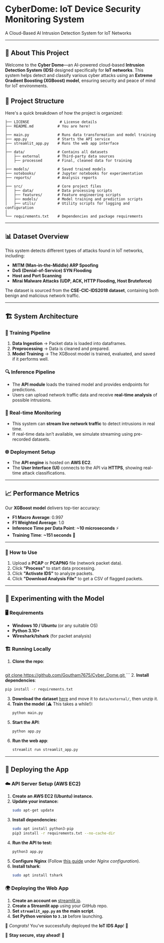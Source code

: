 # CyberDome: IoT Device Security Monitoring System
A Cloud-Based AI Intrusion Detection System for IoT Networks

---

## 🚀 About This Project

Welcome to the **Cyber Dome**—an AI-powered cloud-based **Intrusion Detection System (IDS)** designed specifically for **IoT networks**. This system helps detect and classify various cyber attacks using an **Extreme Gradient Boosting (XGBoost) model**, ensuring security and peace of mind for IoT environments.

## 📂 Project Structure
Here's a quick breakdown of how the project is organized:

```
├── LICENSE              # License details
├── README.md           # You are here!
│
├── main.py             # Runs data transformation and model training
├── app.py              # Starts the API service
├── streamlit_app.py    # Runs the web app interface
│
├── data/               # Contains all datasets
│   ├── external        # Third-party data sources
│   ├── processed       # Final, cleaned data for training
│
├── models/             # Saved trained models
├── notebooks/          # Jupyter notebooks for experimentation
├── reports/            # Analysis reports
│
├── src/                # Core project files
│   ├── data/           # Data processing scripts
│   ├── features/       # Feature engineering scripts
│   ├── models/         # Model training and prediction scripts
│   ├── utils/          # Utility scripts for logging and configuration
│
└── requirements.txt    # Dependencies and package requirements
```

---

## 📊 Dataset Overview
This system detects different types of attacks found in IoT networks, including:

- **MITM (Man-in-the-Middle) ARP Spoofing**
- **DoS (Denial-of-Service) SYN Flooding**
- **Host and Port Scanning**
- **Mirai Malware Attacks (UDP, ACK, HTTP Flooding, Host Bruteforce)**

The dataset is sourced from the **CSE-CIC-IDS2018 dataset**, containing both benign and malicious network traffic.

---

## 🏗 System Architecture

### 🔧 Training Pipeline
1. **Data Ingestion** → Packet data is loaded into dataframes.
2. **Preprocessing** → Data is cleaned and prepared.
3. **Model Training** → The XGBoost model is trained, evaluated, and saved if it performs well.

### 🔍 Inference Pipeline
- The **API module** loads the trained model and provides endpoints for predictions.
- Users can upload network traffic data and receive **real-time analysis** of possible intrusions.

### 📡 Real-time Monitoring
- This system can **stream live network traffic** to detect intrusions in real time.
- If real-time data isn’t available, we simulate streaming using pre-recorded datasets.

### 🌐 Deployment Setup
- The **API engine** is hosted on **AWS EC2**.
- The **User Interface (UI)** connects to the API via **HTTPS**, showing real-time attack classifications.

---

## 📈 Performance Metrics
Our **XGBoost model** delivers top-tier accuracy:

- **F1 Macro Average**: 0.997
- **F1 Weighted Average**: 1.0
- **Inference Time per Data Point**: **~10 microseconds** ⚡
- **Training Time**: **~151 seconds** 🚀

---

### 🚀 How to Use
1. Upload a **PCAP** or **PCAPNG** file (network packet data).
2. Click **"Process"** to start data processing.
3. Click **"Activate IDS"** to analyze packets.
4. Click **"Download Analysis File"** to get a CSV of flagged packets.

---

## 🔬 Experimenting with the Model
### 🖥 Requirements
- **Windows 10 / Ubuntu** (or any suitable OS)
- **Python 3.10+**
- **Wireshark/tshark** (for packet analysis)

### 🏗 Running Locally
1. **Clone the repo**:
   ```bash
[   git clone https://github.com/Goutham7675/Cyber_Dome.git
](https://github.com/Goutham7675/Cyber-Dome-IoT-Device-Security-Monitoring-System.git)   ```
2. **Install dependencies**:
   ```bash
   pip install -r requirements.txt
   ```
3. **Download the dataset** [here](https://ieee-dataport.org/open-access/iot-network-intrusion-dataset) and move it to `data/external/`, then unzip it.
4. **Train the model** (⚠️ This takes a while!):
   ```bash
   python main.py
   ```
5. **Start the API**:
   ```bash
   python app.py
   ```
6. **Run the web app**:
   ```bash
   streamlit run streamlit_app.py
   ```

---

## 🚀 Deploying the App
### ☁️ API Server Setup (AWS EC2)
1. **Create an AWS EC2 (Ubuntu) instance.**
2. **Update your instance:**
   ```bash
   sudo apt-get update
   ```
3. **Install dependencies:**
   ```bash
   sudo apt install python3-pip
   pip3 install -r requirements.txt --no-cache-dir
   ```
4. **Run the API to test:**
   ```bash
   python3 app.py
   ```
5. **Configure Nginx** (Follow [this guide](https://lcalcagni.medium.com/deploy-your-fastapi-to-aws-ec2-using-nginx-aa8aa0d85ec7) under *Nginx configuration*).
6. **Install tshark**:
   ```bash
   sudo apt install tshark
   ```

### 🌍 Deploying the Web App
1. **Create an account on** [streamlit.io](https://streamlit.io).
2. **Create a Streamlit app** using your GitHub repo.
3. **Set `streamlit_app.py` as the main script**.
4. **Set Python version to `3.10`** before launching.

🎉 *Congrats!* You’ve successfully deployed the **IoT IDS App**! 🚀

🚀 **Stay secure, stay ahead!** 🔐


 
